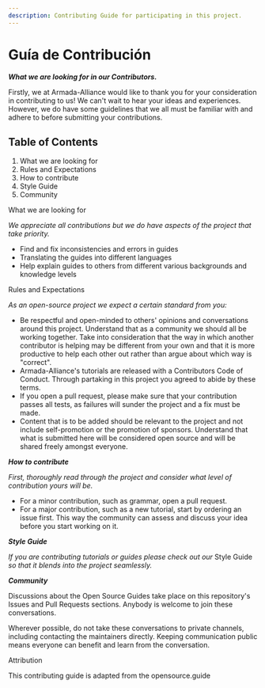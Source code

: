 ```yaml
---
description: Contributing Guide for participating in this project.
---
```


# Guía de Contribución

_**What we are looking for in our Contributors.**_

Firstly, we at Armada-Alliance would like to thank you for your consideration in contributing to us! We can't wait to hear your ideas and experiences. However, we do have some guidelines that we all must be familiar with and adhere to before submitting your contributions.

## Table of Contents

1. What we are looking for
2. Rules and Expectations
3. How to contribute
4. Style Guide
5. Community

What we are looking for

_We appreciate all contributions but we do have aspects of the project that take priority._

* Find and fix inconsistencies and errors in guides
* Translating the guides into different languages
* Help explain guides to others from different various backgrounds and knowledge levels

Rules and Expectations

_As an open-source project we expect a certain standard from you:_

* Be respectful and open-minded to others' opinions and conversations around this project. Understand that as a community we should all be working together. Take into consideration that the way in which another contributor is helping may be different from your own and that it is more productive to help each other out rather than argue about which way is "correct".
* Armada-Alliance's tutorials are released with a Contributors Code of Conduct. Through partaking in this project you agreed to abide by these terms.
* If you open a pull request, please make sure that your contribution passes all tests, as failures will sunder the project and a fix must be made.
* Content that is to be added should be relevant to the project and not include self-promotion or the promotion of sponsors. Understand that what is submitted here will be considered open source and will be shared freely amongst everyone. 

_**How to contribute**_

_First, thoroughly read through the project and consider what level of contribution yours will be._

* For a minor contribution, such as grammar, open a pull request.
* For a major contribution, such as a new tutorial, start by ordering an issue first. This way the community can assess and discuss your idea before you start working on it.

_**Style Guide**_

_If you are contributing tutorials or guides please check out our_ Style Guide _so that it blends into the project seamlessly._

_**Community**_

Discussions about the Open Source Guides take place on this repository's Issues and Pull Requests sections. Anybody is welcome to join these conversations.

Wherever possible, do not take these conversations to private channels, including contacting the maintainers directly. Keeping communication public means everyone can benefit and learn from the conversation.

Attribution

This contributing guide is adapted from the opensource.guide

